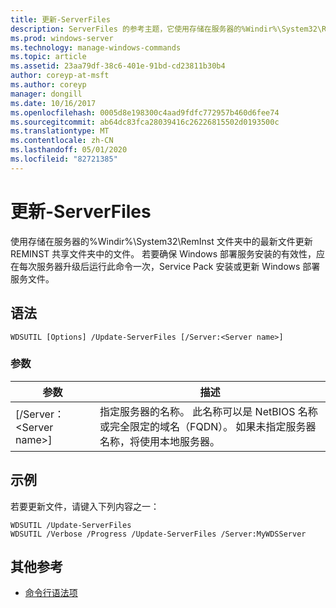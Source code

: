```yaml
---
title: 更新-ServerFiles
description: ServerFiles 的参考主题，它使用存储在服务器的%Windir%\System32\RemInst 文件夹中的最新文件更新 REMINST 共享文件夹中的文件。
ms.prod: windows-server
ms.technology: manage-windows-commands
ms.topic: article
ms.assetid: 23aa79df-38c6-401e-91bd-cd23811b30b4
author: coreyp-at-msft
ms.author: coreyp
manager: dongill
ms.date: 10/16/2017
ms.openlocfilehash: 0005d8e198300c4aad9fdfc772957b460d6fee74
ms.sourcegitcommit: ab64dc83fca28039416c26226815502d0193500c
ms.translationtype: MT
ms.contentlocale: zh-CN
ms.lasthandoff: 05/01/2020
ms.locfileid: "82721385"
---
```

# <a name="update-serverfiles"></a>更新-ServerFiles

使用存储在服务器的%Windir%\System32\RemInst 文件夹中的最新文件更新 REMINST 共享文件夹中的文件。 若要确保 Windows 部署服务安装的有效性，应在每次服务器升级后运行此命令一次，Service Pack 安装或更新 Windows 部署服务文件。

## <a name="syntax"></a>语法

```
WDSUTIL [Options] /Update-ServerFiles [/Server:<Server name>]
```

### <a name="parameters"></a>参数

|参数|描述|
|---------|-----------|
|[/Server：\<Server name>]|指定服务器的名称。 此名称可以是 NetBIOS 名称或完全限定的域名（FQDN）。 如果未指定服务器名称，将使用本地服务器。|

## <a name="examples"></a>示例

若要更新文件，请键入下列内容之一：
```
WDSUTIL /Update-ServerFiles
WDSUTIL /Verbose /Progress /Update-ServerFiles /Server:MyWDSServer
```

## <a name="additional-references"></a>其他参考

- [命令行语法项](command-line-syntax-key.md)